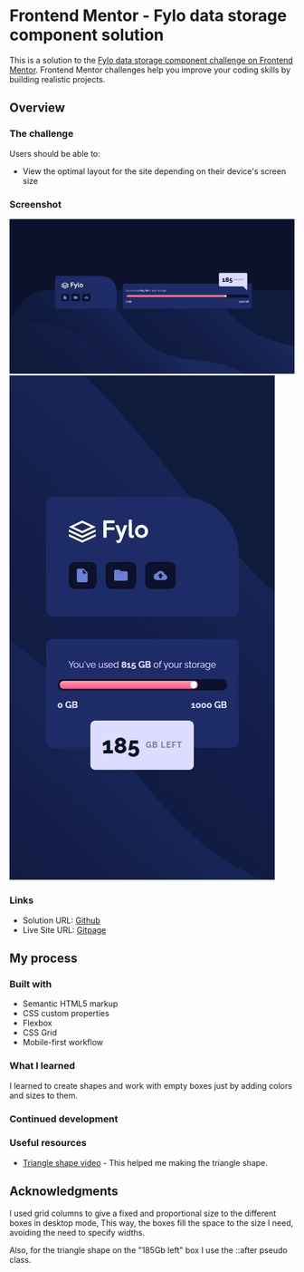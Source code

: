 # Frontend Mentor - Fylo data storage component solution

This is a solution to the [Fylo data storage component challenge on Frontend Mentor](https://www.frontendmentor.io/challenges/fylo-data-storage-component-1dZPRbV5n). Frontend Mentor challenges help you improve your coding skills by building realistic projects. 

## Overview

### The challenge

Users should be able to:

- View the optimal layout for the site depending on their device's screen size

### Screenshot

![](screenshot-1.jpeg)
![](screenshot-2.jpeg)


### Links

- Solution URL: [Github](https://github.com/Darionvr/darionvr.github.io/tree/main/fylo-data-storage-component-master)
- Live Site URL: [Gitpage](https://darionvr.github.io/fylo-data-storage-component-master/)

## My process

### Built with

- Semantic HTML5 markup
- CSS custom properties
- Flexbox
- CSS Grid
- Mobile-first workflow

### What I learned

I learned to create shapes and work with empty boxes just by adding colors and sizes to them.

### Continued development



### Useful resources

- [Triangle shape video](https://www.youtube.com/watch?v=qbxZhLHYN44&ab_channel=CodingArtist) - This helped me making the triangle shape.


## Acknowledgments

I used grid columns to give a fixed and proportional size to the different boxes in desktop mode,  This way, the boxes fill the space to the size I need, avoiding the need to specify widths.

Also, for the triangle shape on the "185Gb left" box I use the ::after pseudo class. 
